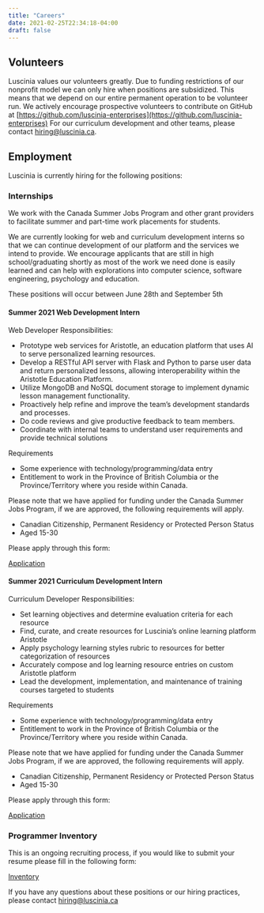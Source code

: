 ```yaml
---
title: "Careers"
date: 2021-02-25T22:34:18-04:00
draft: false
---
```


## Volunteers

Luscinia values our volunteers greatly. Due to funding restrictions of our nonprofit model we can only hire when positions are subsidized. This means that we depend on our entire permanent operation to be volunteer run. We actively encourage prospective volunteers to contribute on GitHub at [https://github.com/luscinia-enterprises](https://github.com/luscinia-enterprises) For our curriculum development and other teams, please contact [hiring@luscinia.ca](mailto:hiring@luscinia.ca).

## Employment

Luscinia is currently hiring for the following positions:

### Internships
We work with the Canada Summer Jobs Program and other grant providers to facilitate summer and part-time work placements for students.

We are currently looking for web and curriculum development interns so that we can continue development of our platform and the services we intend to provide. We encourage applicants that are still in high school/graduating shortly as most of the work we need done is easily learned and can help with explorations into computer science, software engineering, psychology and education.


These positions will occur between June 28th and September 5th

#### Summer 2021 Web Development Intern
Web Developer Responsibilities:
- Prototype web services for Aristotle, an education platform that uses AI to serve personalized learning resources.
- Develop a RESTful API server with Flask and Python to parse user data and return personalized lessons, allowing interoperability within the Aristotle Education Platform.
- Utilize MongoDB and NoSQL document storage to implement dynamic lesson management functionality.
- Proactively help refine and improve the team’s development standards and processes.
- Do code reviews and give productive feedback to team members.
- Coordinate with internal teams to understand user requirements and provide technical solutions

Requirements
- Some experience with technology/programming/data entry
- Entitlement to work in the Province of British Columbia or the Province/Territory where you reside within Canada.

Please note that we have applied for funding under the Canada Summer Jobs Program, if we are approved, the following requirements will apply.
- Canadian Citizenship, Permanent Residency or Protected Person Status
- Aged 15-30

Please apply through this form: 

[Application](https://forms.office.com/Pages/ResponsePage.aspx?id=-Z-QtzhLYUCDH7NeXQG01lYYGr3gax9FtMy5HwdFZVlUNlJUWUJBSUZYTkNaNjFRQ0JNUTQ5QTdSMC4u)

#### Summer 2021 Curriculum Development Intern

Curriculum Developer Responsibilities:
- Set learning objectives and determine evaluation criteria for each resource
- Find, curate, and create resources for Luscinia’s online learning platform Aristotle
- Apply psychology learning styles rubric to resources for better categorization of resources
- Accurately compose and log learning resource entries on custom Aristotle platform
- Lead the development, implementation, and maintenance of training courses targeted to students

Requirements
- Some experience with technology/programming/data entry
- Entitlement to work in the Province of British Columbia or the Province/Territory where you reside within Canada.

Please note that we have applied for funding under the Canada Summer Jobs Program, if we are approved, the following requirements will apply.
- Canadian Citizenship, Permanent Residency or Protected Person Status
- Aged 15-30

Please apply through this form: 

[Application](https://forms.office.com/Pages/ResponsePage.aspx?id=-Z-QtzhLYUCDH7NeXQG01lYYGr3gax9FtMy5HwdFZVlUNlJUWUJBSUZYTkNaNjFRQ0JNUTQ5QTdSMC4u)

### Programmer Inventory

This is an ongoing recruiting process, if you would like to submit your resume please fill in the following form: 

[Inventory](https://forms.office.com/Pages/ResponsePage.aspx?id=-Z-QtzhLYUCDH7NeXQG01lYYGr3gax9FtMy5HwdFZVlUNlJUWUJBSUZYTkNaNjFRQ0JNUTQ5QTdSMC4u)


If you have any questions about these positions or our hiring practices, please contact [hiring@luscinia.ca](hiring@luscinia.ca)